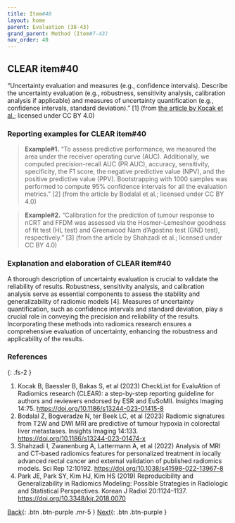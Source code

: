 ```yaml
---
title: Item#40
layout: home
parent: Evaluation (38-43)
grand_parent: Method (Item#7-43)
nav_order: 40
---
```


## CLEAR item#40


“Uncertainty evaluation and measures (e.g., confidence intervals). Describe the uncertainty evaluation (e.g., robustness, sensitivity analysis, calibration analysis if applicable) and measures of uncertainty quantification (e.g., confidence intervals, standard deviation).” [1] (from [the article by Kocak et al.](https://insightsimaging.springeropen.com/articles/10.1186/s13244-023-01415-8); licensed under CC BY 4.0)


### Reporting examples for CLEAR item#40

> **Example#1.** “To assess predictive performance, we measured the area under the receiver operating curve (AUC). Additionally, we computed precision-recall AUC (PR AUC), accuracy, sensitivity, specificity, the F1 score, the negative predictive value (NPV), and the positive predictive value (PPV). Bootstrapping with 1000 samples was performed to compute 95% confidence intervals for all the evaluation metrics.” [2] (from the article by Bodalal et al.; licensed under CC BY 4.0)

> **Example#2.** “Calibration for the prediction of tumour response to nCRT and FFDM was assessed via the Hosmer–Lemeshow goodness of fit test (HL test) and Greenwood Nam d’Agostino test (GND test), respectively.” [3] (from the article by Shahzadi et al.; licensed under CC BY 4.0)

### Explanation and elaboration of CLEAR item#40

A thorough description of uncertainty evaluation is crucial to validate the reliability of results. Robustness, sensitivity analysis, and calibration analysis serve as essential components to assess the stability and generalizability of radiomic models [4]. Measures of uncertainty quantification, such as confidence intervals and standard deviation, play a crucial role in conveying the precision and reliability of the results. Incorporating these methods into radiomics research ensures a comprehensive evaluation of uncertainty, enhancing the robustness and applicability of the results. 

### References

{: .fs-2 }

1. 	Kocak B, Baessler B, Bakas S, et al (2023) CheckList for EvaluAtion of Radiomics research (CLEAR): a step-by-step reporting guideline for authors and reviewers endorsed by ESR and EuSoMII. Insights Imaging 14:75. https://doi.org/10.1186/s13244-023-01415-8
2. 	Bodalal Z, Bogveradze N, ter Beek LC, et al (2023) Radiomic signatures from T2W and DWI MRI are predictive of tumour hypoxia in colorectal liver metastases. Insights Imaging 14:133. https://doi.org/10.1186/s13244-023-01474-x
3. 	Shahzadi I, Zwanenburg A, Lattermann A, et al (2022) Analysis of MRI and CT-based radiomics features for personalized treatment in locally advanced rectal cancer and external validation of published radiomics models. Sci Rep 12:10192. https://doi.org/10.1038/s41598-022-13967-8
4. 	Park JE, Park SY, Kim HJ, Kim HS (2019) Reproducibility and Generalizability in Radiomics Modeling: Possible Strategies in Radiologic and Statistical Perspectives. Korean J Radiol 20:1124–1137. https://doi.org/10.3348/kjr.2018.0070


[Back](https://radiomic.github.io/CLEAR-E3/docs/Method%20(Item%207-43)/Evaluation%20(38-43)/Item39.html){: .btn .btn-purple .mr-5 }
[Next](https://radiomic.github.io/CLEAR-E3/docs/Method%20(Item%207-43)/Evaluation%20(38-43)/Item41.html){: .btn .btn-purple   }

